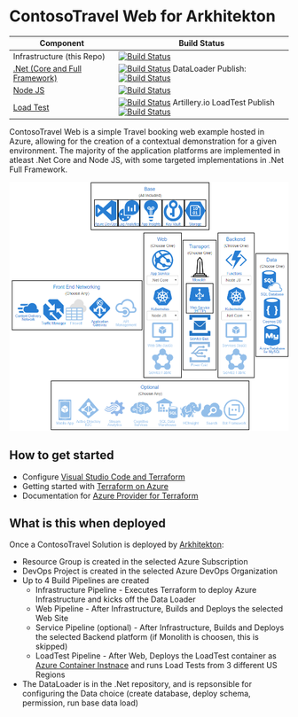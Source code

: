 ContosoTravel Web for Arkhitekton
==================

| Component            | Build Status                                                                                                                                                                                | 
| -------------------- | ------------------------------------------------------------------------------------------------------------------------------------------------------------------------------------------- | 
| Infrastructure (this Repo) | [![Build Status](https://dev.azure.com/contosotravel/Infrastructure/_apis/build/status/andywahr.contosotravel-web?branchName=master)](https://dev.azure.com/contosotravel/Infrastructure/_build/latest?definitionId=1&branchName=master) | (this one) |
| [.Net (Core and Full Framework)](https://github.com/andywahr/contosotravel-web-dotnet)     | [![Build Status](https://dev.azure.com/contosotravel/Infrastructure/_apis/build/status/andywahr.contosotravel-web-dotnet?branchName=master)](https://dev.azure.com/contosotravel/Infrastructure/_build/latest?definitionId=2&branchName=master) DataLoader Publish: [![Build Status](https://dev.azure.com/contosotravel/Infrastructure/_apis/build/status/dataloader-publish?branchName=master)](https://dev.azure.com/contosotravel/Infrastructure/_build/latest?definitionId=5&branchName=master) | 
| [Node JS](https://github.com/andywahr/contosotravel-web-nodejs)   | [![Build Status](https://dev.azure.com/contosotravel/Infrastructure/_apis/build/status/andywahr.contosotravel-web-nodejs?branchName=master)](https://dev.azure.com/contosotravel/Infrastructure/_build/latest?definitionId=3&branchName=master)   | 
| [Load Test](https://github.com/andywahr/contosotravel-web-test) | [![Build Status](https://dev.azure.com/contosotravel/Infrastructure/_apis/build/status/andywahr.contosotravel-web-test?branchName=master)](https://dev.azure.com/contosotravel/Infrastructure/_build/latest?definitionId=4&branchName=master) Artillery.io LoadTest Publish [![Build Status](https://dev.azure.com/contosotravel/Infrastructure/_apis/build/status/test-publisher?branchName=master)](https://dev.azure.com/contosotravel/Infrastructure/_build/latest?definitionId=6&branchName=master) | 

ContosoTravel Web is a simple Travel booking web example hosted in Azure, allowing for the creation of a contextual demonstration for a given environment.  The majority of the application platforms are implemented in atleast .Net Core and Node JS, with some targeted implementations in .Net Full Framework.

![Image of ContosoTravel](./bigPicture.png)

 How to get started
 ----------------
 - Configure [Visual Studio Code and Terraform](https://docs.microsoft.com/en-us/azure/terraform/terraform-vscode-extension)
 - Getting started with [Terraform on Azure](https://docs.microsoft.com/en-us/azure/terraform/)
 - Documentation for [Azure Provider for Terraform](https://www.terraform.io/docs/providers/azurerm/)

What is this when deployed
-----------------
Once a ContosoTravel Solution is deployed by [Arkhitekton](https://arkhitekton.azurewebsites.net):
* Resource Group is created in the selected Azure Subscription
* DevOps Project is created in the selected Azure DevOps Organization
* Up to 4 Build Pipelines are created
  * Infrastructure Pipeline - Executes Terraform to deploy Azure Infrastructure and kicks off the Data Loader
  * Web Pipeline - After Infrastructure, Builds and Deploys the selected Web Site
  * Service Pipeline (optional) - After Infrastructure, Builds and Deploys the selected Backend platform (if Monolith is choosen, this is skipped)
  * LoadTest Pipeline - After Web, Deploys the LoadTest container as [Azure Container Instnace](https://azure.microsoft.com/en-us/services/container-instances/) and runs Load Tests from 3 different US Regions
* The DataLoader is in the .Net repository, and is repsonsible for configuring the Data choice (create database, deploy schema, permission, run base data load) 
